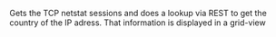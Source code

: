 Gets the TCP netstat sessions and does a lookup via REST to get the country of the IP adress.
That information is displayed in a grid-view

